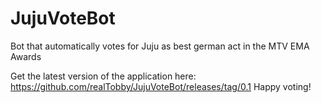 # JujuVoteBot
Bot that automatically votes for Juju as best german act in the MTV EMA Awards

Get the latest version of the application here: https://github.com/realTobby/JujuVoteBot/releases/tag/0.1
Happy voting!
